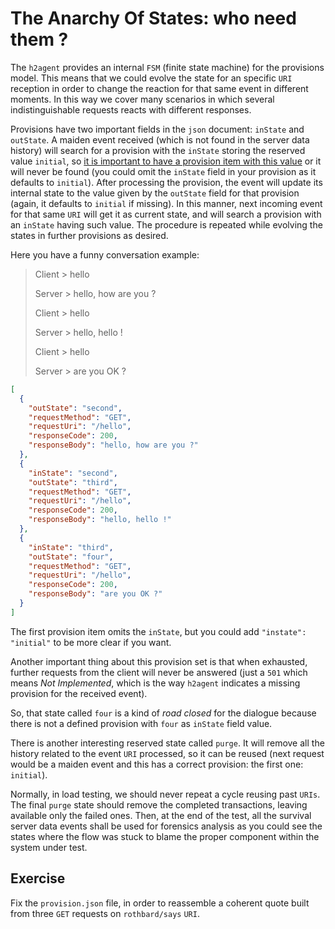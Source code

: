 # The Anarchy Of States: who need them ?

The `h2agent` provides an internal `FSM` (finite state machine) for the provisions model. This means that we could evolve the state for an specific `URI` reception in order to change the reaction for that same event in different moments. In this way we cover many scenarios in which several indistinguishable requests reacts with different responses.

Provisions have two important fields in the `json` document: `inState` and `outState`. A maiden event received (which is not found in the server data history) will search for a provision with the `inState` storing the reserved value `initial`, so <u>it is important to have a provision item with this value</u> or it will never be found (you could omit the `inState` field in your provision as it defaults to `initial`). After processing the provision, the event will update its internal state to the value given by the `outState` field for that provision (again, it defaults to `initial` if missing). In this manner, next incoming event for that same `URI` will get it as current state, and will search a provision with an `inState` having such value. The procedure is repeated while evolving the states in further provisions as desired.

Here you have a funny conversation example:

> Client > hello
>
> Server > hello, how are you ?
>
> Client > hello
>
> Server > hello, hello !
>
> Client > hello
>
> Server > are you OK ?

```json
[
  {
    "outState": "second",
    "requestMethod": "GET",
    "requestUri": "/hello",
    "responseCode": 200,
    "responseBody": "hello, how are you ?"
  },
  {
    "inState": "second",
    "outState": "third",
    "requestMethod": "GET",
    "requestUri": "/hello",
    "responseCode": 200,
    "responseBody": "hello, hello !"
  },
  {
    "inState": "third",
    "outState": "four",
    "requestMethod": "GET",
    "requestUri": "/hello",
    "responseCode": 200,
    "responseBody": "are you OK ?"
  }
]
```

The first provision item omits the `inState`, but you could add `"instate": "initial"` to be more clear if you want.

Another important thing about this provision set is that when exhausted, further requests from the client will never be answered (just a `501` which means *Not Implemented*, which is the way `h2agent` indicates a missing provision for the received event).

So, that state called `four` is a kind of *road closed* for the dialogue because there is not a defined provision with `four` as `inState` field value.

There is another interesting reserved state called `purge`. It will remove all the history related to the event `URI` processed, so it can be reused (next request would be a maiden event and this has a correct provision: the first one: `initial`).

Normally, in load testing, we should never repeat a cycle reusing past `URIs`. The final `purge` state should remove the completed transactions, leaving available only the failed ones. Then, at the end of the test, all the survival server data events shall be used for forensics analysis as you could see the states where the flow was stuck to blame the proper component within the system under test.

## Exercise

Fix the `provision.json` file, in order to reassemble a coherent quote built from three `GET` requests on `rothbard/says` `URI`.
